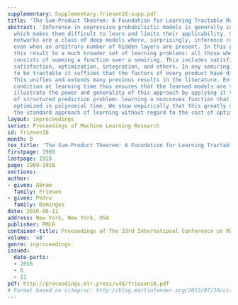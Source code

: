 ```yaml
---
supplementary: Supplementary:friesen16-supp.pdf
title: 'The Sum-Product Theorem: A Foundation for Learning Tractable Models'
abstract: 'Inference in expressive probabilistic models is generally intractable,
  which makes them difficult to learn and limits their applicability. Sum-product
  networks are a class of deep models where, surprisingly, inference remains tractable
  even when an arbitrary number of hidden layers are present. In this paper, we generalize
  this result to a much broader set of learning problems: all those where inference
  consists of summing a function over a semiring. This includes satisfiability, constraint
  satisfaction, optimization, integration, and others. In any semiring, for summation
  to be tractable it suffices that the factors of every product have disjoint scopes.
  This unifies and extends many previous results in the literature. Enforcing this
  condition at learning time thus ensures that the learned models are tractable. We
  illustrate the power and generality of this approach by applying it to a new type
  of structured prediction problem: learning a nonconvex function that can be globally
  optimized in polynomial time. We show empirically that this greatly outperforms
  the standard approach of learning without regard to the cost of optimization.'
layout: inproceedings
series: Proceedings of Machine Learning Research
id: friesen16
month: 0
tex_title: 'The Sum-Product Theorem: A Foundation for Learning Tractable Models'
firstpage: 1909
lastpage: 1918
page: 1909-1918
sections: 
author:
- given: Abram
  family: Friesen
- given: Pedro
  family: Domingos
date: 2016-06-11
address: New York, New York, USA
publisher: PMLR
container-title: Proceedings of The 33rd International Conference on Machine Learning
volume: '48'
genre: inproceedings
issued:
  date-parts:
  - 2016
  - 6
  - 11
pdf: http://proceedings.mlr.press/v48/friesen16.pdf
# Format based on citeproc: http://blog.martinfenner.org/2013/07/30/citeproc-yaml-for-bibliographies/
---
```

